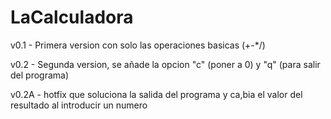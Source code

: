 # LaCalculadora

v0.1 - Primera version con solo las operaciones basicas (+-*/)

v0.2 - Segunda version, se añade la opcion "c" (poner a 0) y "q" (para salir del programa)

v0.2A - hotfix que soluciona la salida del programa y ca,bia el valor del resultado al introducir un numero
